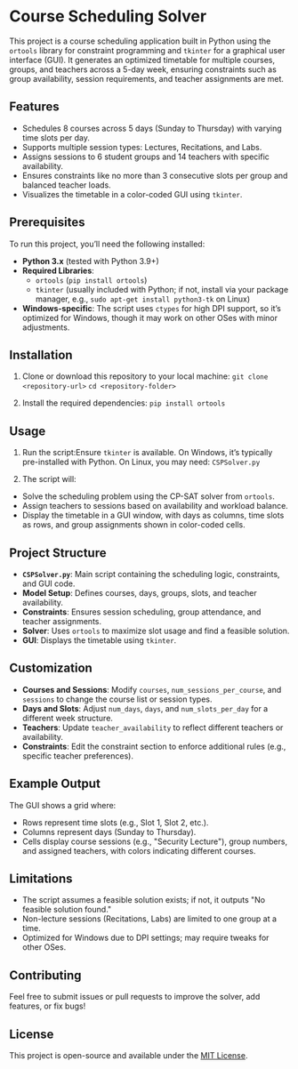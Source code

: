 # Course Scheduling Solver

This project is a course scheduling application built in Python using the `ortools` library for constraint programming and `tkinter` for a graphical user interface (GUI). It generates an optimized timetable for multiple courses, groups, and teachers across a 5-day week, ensuring constraints such as group availability, session requirements, and teacher assignments are met.

## Features
- Schedules 8 courses across 5 days (Sunday to Thursday) with varying time slots per day.
- Supports multiple session types: Lectures, Recitations, and Labs.
- Assigns sessions to 6 student groups and 14 teachers with specific availability.
- Ensures constraints like no more than 3 consecutive slots per group and balanced teacher loads.
- Visualizes the timetable in a color-coded GUI using `tkinter`.

## Prerequisites
To run this project, you’ll need the following installed:
- **Python 3.x** (tested with Python 3.9+)
- **Required Libraries**:
  - `ortools` (`pip install ortools`)
  - `tkinter` (usually included with Python; if not, install via your package manager, e.g., `sudo apt-get install python3-tk` on Linux)
- **Windows-specific**: The script uses `ctypes` for high DPI support, so it’s optimized for Windows, though it may work on other OSes with minor adjustments.

## Installation
1. Clone or download this repository to your local machine:
  ``git clone <repository-url>``
  ``cd <repository-folder>``

2. Install the required dependencies:
   ``pip install ortools``

## Usage
1. Run the script:Ensure `tkinter` is available. On Windows, it’s typically pre-installed with Python. On Linux, you may need:
    `CSPSolver.py`
   
2. The script will:
- Solve the scheduling problem using the CP-SAT solver from `ortools`.
- Assign teachers to sessions based on availability and workload balance.
- Display the timetable in a GUI window, with days as columns, time slots as rows, and group assignments shown in color-coded cells.

## Project Structure
- **`CSPSolver.py`**: Main script containing the scheduling logic, constraints, and GUI code.
- **Model Setup**: Defines courses, days, groups, slots, and teacher availability.
- **Constraints**: Ensures session scheduling, group attendance, and teacher assignments.
- **Solver**: Uses `ortools` to maximize slot usage and find a feasible solution.
- **GUI**: Displays the timetable using `tkinter`.

## Customization
- **Courses and Sessions**: Modify `courses`, `num_sessions_per_course`, and `sessions` to change the course list or session types.
- **Days and Slots**: Adjust `num_days`, `days`, and `num_slots_per_day` for a different week structure.
- **Teachers**: Update `teacher_availability` to reflect different teachers or availability.
- **Constraints**: Edit the constraint section to enforce additional rules (e.g., specific teacher preferences).

## Example Output
The GUI shows a grid where:
- Rows represent time slots (e.g., Slot 1, Slot 2, etc.).
- Columns represent days (Sunday to Thursday).
- Cells display course sessions (e.g., "Security Lecture"), group numbers, and assigned teachers, with colors indicating different courses.

## Limitations
- The script assumes a feasible solution exists; if not, it outputs "No feasible solution found."
- Non-lecture sessions (Recitations, Labs) are limited to one group at a time.
- Optimized for Windows due to DPI settings; may require tweaks for other OSes.

## Contributing
Feel free to submit issues or pull requests to improve the solver, add features, or fix bugs!

## License
This project is open-source and available under the [MIT License](LICENSE).
